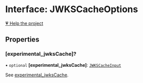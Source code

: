 # Interface: JWKSCacheOptions

[💗 Help the project](https://github.com/sponsors/panva)

## Properties

### \[experimental\_jwksCache\]?

• `optional` **\[experimental\_jwksCache\]**: [`JWKSCacheInput`](../type-aliases/JWKSCacheInput.md)

See [experimental_jwksCache](../variables/experimental_jwksCache.md).
